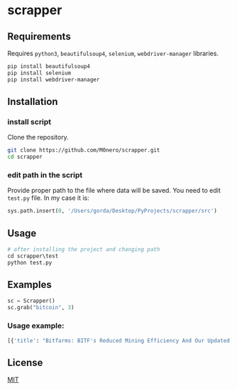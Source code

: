 # scrapper

## Requirements

Requires `python3`, `beautifulsoup4`, `selenium`, `webdriver-manager`  libraries.

```sh
pip install beautifulsoup4
pip install selenium
pip install webdriver-manager
```
## Installation

### install script

Clone the repository. 

```bash
git clone https://github.com/M0nero/scrapper.git
cd scrapper
```

### edit path in the script

Provide proper path to the file where data will be saved. You need to edit `test.py` file. In my case it is:

```python
sys.path.insert(0, '/Users/gorda/Desktop/PyProjects/scrapper/src')
```


## Usage

```python
# after installing the project and changing path
cd scrapper\test
python test.py
```

## Examples

```python
sc = Scrapper()
sc.grab("bitcoin", 3)
```

### Usage example:

```python
[{'title': "Bitfarms: BITF's Reduced Mining Efficiency And Our Updated Valuation Framework", 'source': 'Seeking Alpha', 'time': '2 hours ago'}, {'title': 'Bitcoin S2F Creator PlanB Thinks BTC Will Reach $135k By December', 'source': 'NewsBTC', 'time': '2 hours ago'}, {'title': 'Bitcoin Surpasses Facebook In Market Capitalization', 'source': 'Bitcoin Magazine', 'time': '2 hours ago'}]
```

## License

[MIT](https://choosealicense.com/licenses/mit/)
